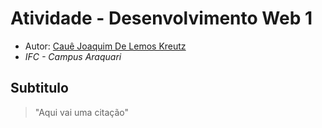 # Atividade - Desenvolvimento Web 1

- Autor: [Cauê Joaquim De Lemos Kreutz](https://github.com/cauejlk)
- *IFC - Campus Araquari*

## Subtitulo
> "Aqui vai uma citação"